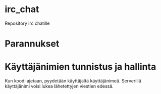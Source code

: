 # irc_chat
Repository irc chatille

# Parannukset

# Käyttäjänimien tunnistus ja hallinta
Kun koodi ajetaan, pyydetään käyttäjältä käyttäjänimeä. Serverillä käyttäjänimi voisi lukea lähetettyjen viestien edessä.

#
